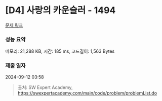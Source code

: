 # [D4] 사랑의 카운슬러 - 1494 

[문제 링크](https://swexpertacademy.com/main/code/problem/problemDetail.do?contestProbId=AV2b_WPaAEIBBASw) 

### 성능 요약

메모리: 21,288 KB, 시간: 185 ms, 코드길이: 1,563 Bytes

### 제출 일자

2024-09-12 03:58



> 출처: SW Expert Academy, https://swexpertacademy.com/main/code/problem/problemList.do